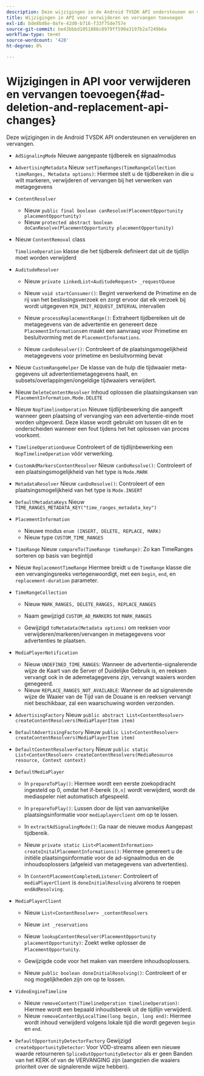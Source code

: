 ```yaml
---
description: Deze wijzigingen in de Android TVSDK API ondersteunen en verwijderen en vervangen.
title: Wijzigingen in API voor verwijderen en vervangen toevoegen
exl-id: bde8bd6e-0afe-42d0-b716-f33f75de757e
source-git-commit: be43bbbd1051886c8979ff590a3197b2a7249b6a
workflow-type: tm+mt
source-wordcount: '428'
ht-degree: 0%

---
```


# Wijzigingen in API voor verwijderen en vervangen toevoegen{#ad-deletion-and-replacement-api-changes}

Deze wijzigingen in de Android TVSDK API ondersteunen en verwijderen en vervangen.

* `AdSignalingMode` Nieuwe aangepaste tijdbereik en signaalmodus

* `AdvertisingMetadata` Nieuw `setTimeRanges(TimeRangeCollection timeRanges, Metadata options)`: Hiermee stelt u de tijdbereiken in die u wilt markeren, verwijderen of vervangen bij het verwerken van metagegevens

* `ContentResolver`

   * Nieuw `public final boolean canResolve(PlacementOpportunity placementOpportunity)`
   * Nieuw `protected abstract boolean doCanResolve(PlacementOpportunity placementOpportunity)`

* Nieuw `ContentRemoval` class

   `TimelineOperation` klasse die het tijdbereik definieert dat uit de tijdlijn moet worden verwijderd

* `AuditudeResolver`

   * Nieuw `private LinkedList<AuditudeRequest> _requestQueue`
   * Nieuw `void startConsumer()`: Begint verwerkend de Primetime en de rij van het beslissingsverzoek en zorgt ervoor dat elk verzoek bij wordt uitgegeven `MIN_INIT_REQUEST_INTERVAL` intervallen

   * Nieuw `processReplacementRange()`: Extraheert tijdbereiken uit de metagegevens van de advertentie en genereert deze `PlacementInformations`en maakt een aanvraag voor Primetime en besluitvorming met de `PlacementInformations`.

   * Nieuw `canDoResolver()`: Controleert of de plaatsingsmogelijkheid metagegevens voor primetime en besluitvorming bevat

* Nieuw `CustomRangeHelper` De klasse van de hulp die tijdwaaier meta-gegevens uit advertentiemetagegevens haalt, en subsets/overlappingen/ongeldige tijdwaaiers verwijdert.

* Nieuw `DeleteContentResolver` Inhoud oplossen die plaatsingskansen van `PlacementInformation.Mode.DELETE`

* Nieuw `NopTimelineOperation` Nieuwe tijdlijnbewerking die aangeeft wanneer geen plaatsing of vervanging van een advertentie-einde moet worden uitgevoerd. Deze klasse wordt gebruikt om tussen dit en te onderscheiden wanneer een fout tijdens het het oplossen van proces voorkomt.

* `TimelineOperationQueue` Controleert of de tijdlijnbewerking een `NopTimelineOperation` vóór verwerking.

* `CustomAdMarkersContentResolver` Nieuw `canDoResolve()`: Controleert of een plaatsingsmogelijkheid van het type is `Mode.MARK`

* `MetadataResolver` Nieuw `canDoResolve()`: Controleert of een plaatsingsmogelijkheid van het type is `Mode.INSERT`

* `DefaultMetadataKeys` Nieuw `TIME_RANGES_METADATA_KEY("time_ranges_metadata_key")`

* `PlacementInformation`

   * Nieuwe modus `enum (INSERT, DELETE, REPLACE, MARK)`
   * Nieuw type `CUSTOM_TIME_RANGES`

* `TimeRange` Nieuw `compareTo(TimeRange timeRange)`: Zo kan TimeRanges sorteren op basis van begintijd

* Nieuw `ReplacementTimeRange` Hiermee breidt u de `TimeRange` klasse die een vervangingsreeks vertegenwoordigt, met een `begin`, `end`, en `replacement-duration` parameter.

* `TimeRangeCollection`

   * Nieuw `MARK_RANGES, DELETE_RANGES, REPLACE_RANGES`
   * Naam gewijzigd `CUSTOM_AD_MARKERS` tot `MARK_RANGES`

   * Gewijzigd `toMetadata(Metadata options)` om reeksen voor verwijderen/markeren/vervangen in metagegevens voor advertenties te plaatsen.

* `MediaPlayerNotification`

   * Nieuw `UNDEFINED_TIME_RANGES`: Wanneer de advertentie-signalerende wijze de Kaart van de Server of Duidelijke Gebruik is, en reeksen vervangt ook in de ademetagegevens zijn, vervangt waaiers worden genegeerd.
   * Nieuw `REPLACE_RANGES_NOT_AVAILABLE`: Wanneer de ad signalerende wijze de Waaier van de Tijd van de Douane is en reeksen vervangt niet beschikbaar, zal een waarschuwing worden verzonden.

* `AdvertisingFactory` Nieuw `public abstract List<ContentResolver> createContentResolvers(MediaPlayerItem item)`

* `DefaultAdvertisingFactory` Nieuw `public List<ContentResolver> createContentResolvers(MediaPlayerItem item)`

* `DefaultContentResolverFactory` Nieuw `public static List<ContentResolver> createContentResolvers(MediaResource resource, Context context)`

* `DefaultMediaPlayer`

   * In `prepareToPlay()`: Hiermee wordt een eerste zoekopdracht ingesteld op 0, omdat het if-bereik `[0,n]` wordt verwijderd, wordt de mediaspeler niet automatisch afgespeeld.

   * In `prepareToPlay()`: Lussen door de lijst van aanvankelijke plaatsingsinformatie voor `mediaplayerclient` om op te lossen.

   * In `extractAdSignalingMode()`: Ga naar de nieuwe modus Aangepast tijdbereik.
   * Nieuw `private static List<PlacementInformation> createInitalPlacementInformations()`: Hiermee genereert u de initiële plaatsingsinformatie voor de ad-signaalmodus en de inhoudsoplossers (afgeleid van metagegevens van advertenties).
   * In `ContentPlacementCompletedListener`: Controleert of `mediaPlayerClient` is `doneInitialResolving` alvorens te roepen `endAdResolving`.

* `MediaPlayerClient`

   * Nieuw `List<ContentResolver> _contentResolvers`
   * Nieuw `int _reservations`
   * Nieuw `lookupContentResolver(PlacementOpportunity placementOpportunity)`: Zoekt welke oplosser de `PlacementOpportunity`.

   * Gewijzigde code voor het maken van meerdere inhoudsoplossers.
   * Nieuw `public boolean doneInitialResolving()`: Controleert of er nog mogelijkheden zijn om op te lossen.

* `VideoEngineTimeline`

   * Nieuw `removeContent(TimelineOperation timelineOperation)`: Hiermee wordt een bepaald inhoudsbereik uit de tijdlijn verwijderd.
   * Nieuw `removeContentByLocalTime(long begin, long end)`: Hiermee wordt inhoud verwijderd volgens lokale tijd die wordt gegeven `begin` en `end`.

* `DefaultOpportunityDetectorFactory` Gewijzigd `createOpportunityDetector`: Voor VOD-streams alleen een nieuwe waarde retourneren `SpliceOutOpportunityDetector` als er geen Banden van het KERK of van de VERVANGING zijn (aangezien die waaiers prioriteit over de signalerende wijze hebben).
